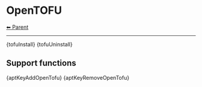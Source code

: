 # OpenTOFU

<!-- TEMPLATE header 2 -->
[⬅ Parent ](../)
<hr />

{tofuInstall}
{tofuUninstall}

## Support functions

{aptKeyAddOpenTofu}
{aptKeyRemoveOpenTofu}
